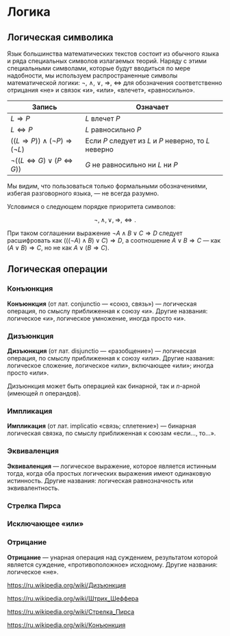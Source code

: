 # Логика

## Логическая символика

Язык большинства математических текстов состоит из обычного языка и ряда специальных символов излагаемых теорий. Наряду с этими специальными символами, которые будут вводиться по мере надобности, мы используем распространенные символы математической логики: $\lnot$, $\land$, $\lor$, $\Rightarrow$, $\Leftrightarrow$ для обозначения соответственно отрицания «не» и связок «и», «или», «влечет», «равносильно».

| Запись                                                      | Означает                                              |
| ----------------------------------------------------------- | ----------------------------------------------------- |
| $L \Rightarrow P$                                           | $L$ влечет $P$                                        |
| $L \Leftrightarrow P$                                       | $L$ равносильно $P$                                   |
| $((L \Rightarrow P)) \land (\lnot P) \Rightarrow (\lnot L)$ | Если $P$ следует из $L$ и $P$ неверно, то $L$ неверно |
| $\lnot((L \Leftrightarrow G) \lor (P \Leftrightarrow G))$   | $G$ не равносильно ни $L$ ни $P$                      |

Мы видим, что пользоваться только формальными обозначениями, избегая разговорного языка, — не всегда разумно.

Условимся о следующем порядке приоритета символов:

$$\lnot, \land, \lor, \Rightarrow, \Leftrightarrow.$$

При таком соглашении выражение $\lnot A \land B \lor C \Rightarrow D$ следует расшифровать как $(((\lnot A) \land B) \lor C) \Rightarrow D$, а соотношение $A\lor B \Rightarrow C$ — как $(A \lor B) \Rightarrow C$, но не как $A \lor (B \Rightarrow C)$.

## Логическая операции

### Конъюнкция

**Конъюнкция** (от лат. conjunctio — «союз, связь») — логическая операция, по смыслу приближенная к союзу «и». Другие названия: логическое «и», логическое умножение, иногда просто «и».

### Дизъюнкция

**Дизъюнкция** (от лат. disjunctio — «разобщение») — логическая операция, по смыслу приближенная к союзу «или». Другие названия: логическое сложение, логическое «или», включающее «или»; иногда просто «или».

Дизъюнкция может быть операцией как бинарной, так и $n$-арной (имеющей $n$ операндов).

### Импликация

**Импликация** (от лат. implicatio «связь; сплетение») — бинарная логическая связка, по смыслу приближенная к союзам «если…, то…».

### Эквиваленция

**Эквиваленция** — логическое выражение, которое является истинным тогда, когда оба простых логических выражения имеют одинаковую истинность. Другие названия: логическая равнозначность или эквивалентность.

### Стрелка Пирса

### Исключающее «или»

### Отрицание

**Отрицание** — унарная операция над суждением, результатом которой является суждение, «противоположное» исходному. Другие названия: логическое «не».

<https://ru.wikipedia.org/wiki/Дизъюнкция>

<https://ru.wikipedia.org/wiki/Штрих_Шеффера>

<https://ru.wikipedia.org/wiki/Стрелка_Пирса>

<https://ru.wikipedia.org/wiki/Конъюнкция>
